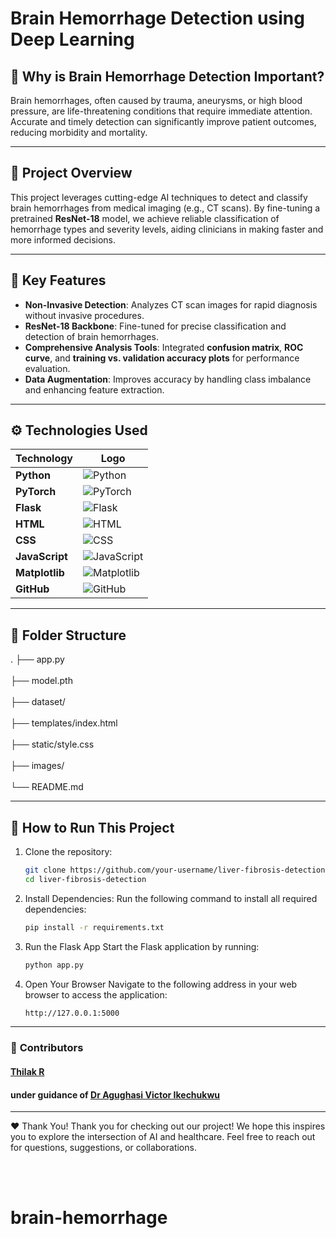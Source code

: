 # Brain Hemorrhage Detection using Deep Learning

## 🧠 **Why is Brain Hemorrhage Detection Important?**
Brain hemorrhages, often caused by trauma, aneurysms, or high blood pressure, are life-threatening conditions that require immediate attention. Accurate and timely detection can significantly improve patient outcomes, reducing morbidity and mortality.

---

## 🚀 **Project Overview**
This project leverages cutting-edge AI techniques to detect and classify brain hemorrhages from medical imaging (e.g., CT scans). By fine-tuning a pretrained **ResNet-18** model, we achieve reliable classification of hemorrhage types and severity levels, aiding clinicians in making faster and more informed decisions.

---

## 🌟 **Key Features**
- **Non-Invasive Detection**: Analyzes CT scan images for rapid diagnosis without invasive procedures.
- **ResNet-18 Backbone**: Fine-tuned for precise classification and detection of brain hemorrhages.
- **Comprehensive Analysis Tools**: Integrated **confusion matrix**, **ROC curve**, and **training vs. validation accuracy plots** for performance evaluation.
- **Data Augmentation**: Improves accuracy by handling class imbalance and enhancing feature extraction.

---



## ⚙️ **Technologies Used**

| **Technology**       | **Logo**                                                                                  |
|-----------------------|-------------------------------------------------------------------------------------------|
| **Python**           | ![Python](https://img.shields.io/badge/Python-3776AB?style=for-the-badge&logo=python&logoColor=white) |
| **PyTorch**          | ![PyTorch](https://img.shields.io/badge/PyTorch-EE4C2C?style=for-the-badge&logo=pytorch&logoColor=white) |
| **Flask**            | ![Flask](https://img.shields.io/badge/Flask-000000?style=for-the-badge&logo=flask&logoColor=white) |
| **HTML**             | ![HTML](https://img.shields.io/badge/HTML5-E34F26?style=for-the-badge&logo=html5&logoColor=white) |
| **CSS**              | ![CSS](https://img.shields.io/badge/CSS3-1572B6?style=for-the-badge&logo=css3&logoColor=white) |
| **JavaScript**       | ![JavaScript](https://img.shields.io/badge/JavaScript-F7DF1E?style=for-the-badge&logo=javascript&logoColor=black) |
| **Matplotlib**       | ![Matplotlib](https://img.shields.io/badge/Matplotlib-11557C?style=for-the-badge&logo=python&logoColor=white) |
| **GitHub**           | ![GitHub](https://img.shields.io/badge/GitHub-181717?style=for-the-badge&logo=github&logoColor=white) |

---

## 📂 **Folder Structure**

.
├── app.py    <br>           
├── model.pth      <br>       
├── dataset/    <br>           
├── templates/index.html    <br>       
├── static/style.css      <br>         
├── images/      <br>          
└── README.md    <br>         

---

## 🚀 **How to Run This Project**
1. Clone the repository:
   ```bash
   git clone https://github.com/your-username/liver-fibrosis-detection.git
   cd liver-fibrosis-detection

2. Install Dependencies: 
Run the following command to install all required dependencies:
   ```bash 
   pip install -r requirements.txt

3. Run the Flask App
Start the Flask application by running:
   ```bash
   python app.py

4. Open Your Browser
Navigate to the following address in your web browser to access the application:
   ```bash
   http://127.0.0.1:5000

   
---

### 🙌 **Contributors**
#### [Thilak R](https://github.com/thilak-r) <br>
#### under guidance of [Dr Agughasi Victor Ikechukwu](https://github.com/Victor-Ikechukwu) <br>
---

❤️ Thank You!
Thank you for checking out our project! We hope this inspires you to explore the intersection of AI and healthcare. Feel free to reach out for questions, suggestions, or collaborations.

<br><br>
# brain-hemorrhage
